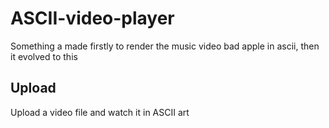 # ASCII-video-player
Something a made firstly to render the music video bad apple in ascii, then it evolved to this
## Upload
Upload a video file and watch it in ASCII art
